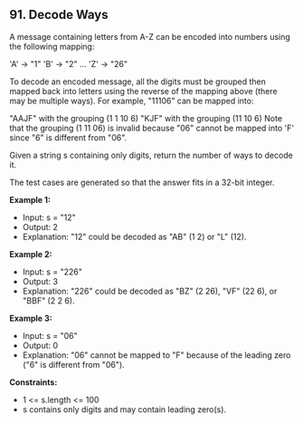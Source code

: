 ## 91. Decode Ways

A message containing letters from A-Z can be encoded into numbers using the following mapping:

'A' -> "1"
'B' -> "2"
...
'Z' -> "26"

To decode an encoded message, all the digits must be grouped then mapped back into letters using the reverse of the mapping above (there may be multiple ways). For example, "11106" can be mapped into:

"AAJF" with the grouping (1 1 10 6)
"KJF" with the grouping (11 10 6)
Note that the grouping (1 11 06) is invalid because "06" cannot be mapped into 'F' since "6" is different from "06".

Given a string s containing only digits, return the number of ways to decode it.

The test cases are generated so that the answer fits in a 32-bit integer.

**Example 1:**

- Input: s = "12"
- Output: 2
- Explanation: "12" could be decoded as "AB" (1 2) or "L" (12).

**Example 2:**

- Input: s = "226"
- Output: 3
- Explanation: "226" could be decoded as "BZ" (2 26), "VF" (22 6), or "BBF" (2 2 6).

**Example 3:**

- Input: s = "06"
- Output: 0
- Explanation: "06" cannot be mapped to "F" because of the leading zero ("6" is different from "06").

**Constraints:**

- 1 <= s.length <= 100
- s contains only digits and may contain leading zero(s).

